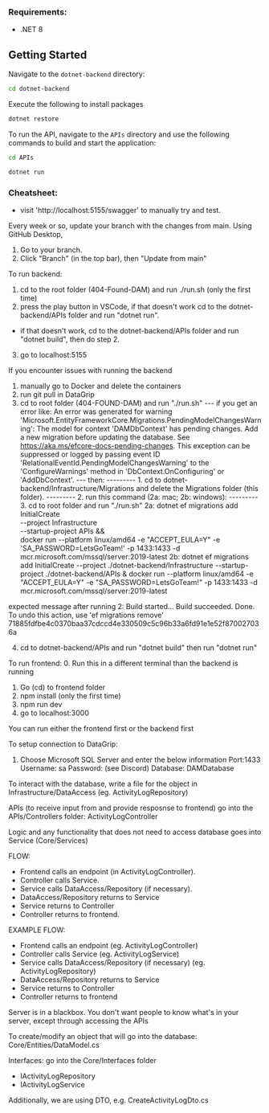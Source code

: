 ### Requirements:
- .NET 8

## Getting Started
Navigate to the `dotnet-backend` directory:
```bash
cd dotnet-backend
```
Execute the following to install packages
```bash
dotnet restore
```

To run the API, navigate to the `APIs` directory and use the following commands to build and start the application:
```bash
cd APIs

dotnet run
```

### Cheatsheet:
- visit 'http://localhost:5155/swagger' to manually try and test.

Every week or so, update your branch with the changes from main. Using GitHub Desktop,
1. Go to your branch.
2. Click "Branch" (in the top bar), then "Update from main"

To run backend:
1. cd to the root folder (404-Found-DAM) and run ./run.sh (only the first time)
2. press the play button in VSCode, if that doesn't work cd to the dotnet-backend/APIs folder and run "dotnet run".
- if that doesn't work, cd to the dotnet-backend/APIs folder and run "dotnet build", then do step 2.
3. go to localhost:5155

If you encounter issues with running the backend
1. manually go to Docker and delete the containers
2. run git pull in DataGrip
3. cd to root folder (404-FOUND-DAM) and run "./run.sh"
--- if you get an error like: An error was generated for warning 'Microsoft.EntityFrameworkCore.Migrations.PendingModelChangesWarning': The model for context 'DAMDbContext' has pending changes. Add a new migration before updating the database. See https://aka.ms/efcore-docs-pending-changes. This exception can be suppressed or logged by passing event ID 'RelationalEventId.PendingModelChangesWarning' to the 'ConfigureWarnings' method in 'DbContext.OnConfiguring' or 'AddDbContext'.
--- then:
--------- 1. cd to dotnet-backend/Infrastructure/Migrations and delete the Migrations folder (this folder).
--------- 2. run this command (2a: mac; 2b: windows):
--------- 3. cd to root folder and run "./run.sh"
2a:
dotnet ef migrations add InitialCreate \
  --project Infrastructure \
  --startup-project APIs && \
docker run --platform linux/amd64 -e "ACCEPT_EULA=Y" -e 'SA_PASSWORD=LetsGoTeam!' -p 1433:1433 -d mcr.microsoft.com/mssql/server:2019-latest
2b:
dotnet ef migrations add InitialCreate --project ./dotnet-backend/Infrastructure --startup-project ./dotnet-backend/APIs
& docker run --platform linux/amd64 -e "ACCEPT_EULA=Y" -e "SA_PASSWORD=LetsGoTeam!" -p 1433:1433 -d mcr.microsoft.com/mssql/server:2019-latest

expected message after running 2:
Build started...
Build succeeded.
Done. To undo this action, use 'ef migrations remove'
71885fdfbe4c0370baa37cdccd4e330509c5c96b33a6fd91e1e52f870027036a

4. cd to dotnet-backend/APIs and run "dotnet build" then run "dotnet run"

To run frontend:
0. Run this in a different terminal than the backend is running
1. Go (cd) to frontend folder
2. npm install (only the first time)
3. npm run dev
4. go to localhost:3000

You can run either the frontend first or the backend first

To setup connection to DataGrip:
1. Choose Microsoft SQL Server and enter the below information
Port:1433
Username: sa 
Password: (see Discord)
Database: DAMDatabase

To interact with the database, write a file for the object in Infrastructure/DataAccess (eg. ActivityLogRepository)

APIs (to receive input from and provide resposnse to frontend) go into the APIs/Controllers folder: ActivityLogController

Logic and any functionality that does not need to access database goes into Service (Core/Services)

FLOW:
- Frontend calls an endpoint (in ActivityLogController).
- Controller calls Service.
- Service calls DataAccess/Repository (if necessary).
- DataAccess/Repository returns to Service
- Service returns to Controller
- Controller returns to frontend.

EXAMPLE FLOW:
- Frontend calls an endpoint (eg. ActivityLogController)
- Controller calls Service (eg. ActivityLogService)
- Service calls DataAccess/Repository (if necessary) (eg. ActivityLogRepository)
- DataAccess/Repository returns to Service
- Service returns to Controller
- Controller returns to frontend

Server is in a blackbox. You don't want people to know what's in your server, except through accessing the APIs

To create/modify an object that will go into the database: Core/Entities/DataModel.cs

Interfaces: go into the Core/Interfaces folder
- IActivityLogRepository
- IActivityLogService

Additionally, we are using DTO, e.g. CreateActivityLogDto.cs


